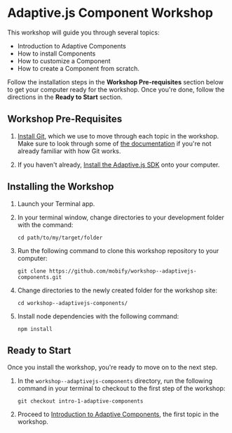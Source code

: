 # Adaptive.js Component Workshop

This workshop will guide you through several topics:
- Introduction to Adaptive Components
- How to install Components
- How to customize a Component
- How to create a Component from scratch.

Follow the installation steps in the **Workshop Pre-requisites** section below to get your computer ready for the workshop. Once you're done, follow the directions in the **Ready to Start** section.


## Workshop Pre-Requisites

1. [Install Git](http://git-scm.com/downloads), which we use to move through each topic in the workshop. Make sure to look through some of [the documentation](http://git-scm.com/documentation) if you're not already familiar with how Git works.

2. If you haven't already, [Install the Adaptive.js SDK](http://adaptivejs.mobify.com/docs/1-install-the-adaptivejs-sdk) onto your computer.

## Installing the Workshop

1. Launch your Terminal app.
2. In your terminal window, change directories to your development folder with the command:

    ```
    cd path/to/my/target/folder
    ```

3. Run the following command to clone this workshop repository to your computer:

    ```
    git clone https://github.com/mobify/workshop--adaptivejs-components.git
    ```

4. Change directories to the newly created folder for the workshop site:

    ```
    cd workshop--adaptivejs-components/
    ```

5. Install node dependencies with the following command:
    
    ```
    npm install
    ```


## Ready to Start

Once you install the workshop, you're ready to move on to the next step.

1. In the `workshop--adaptivejs-components` directory, run the following command in your terminal to checkout to the first step of the workshop:

    ```
    git checkout intro-1-adaptive-components
    ```

2. Proceed to [Introduction to Adaptive Components](https://github.com/mobify/workshop--adaptivejs-components/blob/intro-1-adaptive-components/README.md), the first topic in the workshop.
